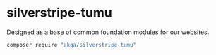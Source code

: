# silverstripe-tumu

Designed as a base of common foundation modules for our websites.

```sh
composer require "akqa/silverstripe-tumu"
```

